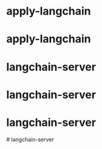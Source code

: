 # apply-langchain
# apply-langchain
# langchain-server
# langchain-server
# langchain-server
#   l a n g c h a i n - s e r v e r  
 